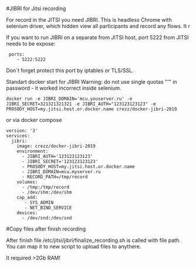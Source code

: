 #JIBRI for Jitsi recording

For record in the JITSI you need JIBRI. This is headless Chrome with selenium driver, which hidden view all participants and record any flows. It r


If you want to run JIBRI on a separate from JITSI host, port 5222 from JITSI needs to be expose:
```
 ports:
    - 5222:5222
```
Don`t forget protect this port by iptables or TLS/SSL.

Standart docker start for JIBRI
Warning: do not use single quotas "'" in password - it worked incorrect inside selenium.

```
docker run -e JIBRI_DOMAIN='mcu.youserver.ru' -e JIBRI_SECRET=321321321321 -e JIBRI_AUTH="123123123123" -e PROSODY_HOST=my.jitsi.host.or.docker.name crezz/docker-jibri-2019
```

or via docker compose

```
version: '3'
services:
  jibri:
    image: crezz/docker-jibri-2019
    environment:
      - JIBRI_AUTH='123123123123'
      - JIBRI_SECRET='123123123123'
      - PROSODY_HOST=my.jitsi.host.or.docker.name
      - JIBRI_DOMAIN=mcu.myserver.ru
      - RECORD_PATH=/tmp/record
    volumes:
      - /tmp:/tmp/record
      - /dev/shm:/dev/shm
    cap_add:
       - SYS_ADMIN
       - NET_BIND_SERVICE
    devices:
      - /dev/snd:/dev/snd

```

#Copy files after finish recording

After finish file /etc/jitsi/jibri/finalize_recording.sh is called with file path. You can map it to new script to upload files to anythere.





It required >2Gb RAM!
